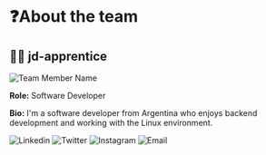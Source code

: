 # ❓About the team

## 👨‍🦱 jd-apprentice

![Team Member Name](https://avatars.githubusercontent.com/u/68082746?v=4)

**Role:** Software Developer

**Bio:** I'm a software developer from Argentina who enjoys backend development and working with the Linux environment.

![Linkedin](https://img.shields.io/badge/-Linkedin-0077B5?style=flat-square&logo=Linkedin&logoColor=white&link=https://www.linkedin.com/in/jonathandyallo/)
![Twitter](https://img.shields.io/badge/-Twitter-1DA1F2?style=flat-square&logo=Twitter&logoColor=white&link=https://twitter.com/jd_apprentice)
![Instagram](https://img.shields.io/badge/-Instagram-E4405F?style=flat-square&logo=Instagram&logoColor=white&link=https://www.instagram.com/jd.apprentice/)
![Email](https://img.shields.io/badge/-Email-D14836?style=flat-square&logo=Gmail&logoColor=white&link=mailto:contacto@jonathan.com.ar)
